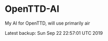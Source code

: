 # OpenTTD-AI
My AI for OpenTTD, will use primarily air

Latest backup: Sun Sep 22 22:57:01 UTC 2019
